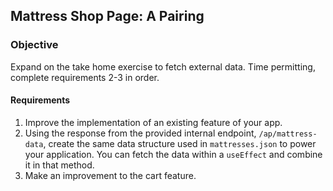 ## Mattress Shop Page: A Pairing

### Objective
Expand on the take home exercise to fetch external data. Time permitting, complete requirements 2-3 in order.

#### Requirements
1. Improve the implementation of an existing feature of your app.
2. Using the response from the provided internal endpoint, `/ap/mattress-data`, create the same data structure used in `mattresses.json` to power your application. You can fetch the data within a `useEffect` and combine it in that method. 
3. Make an improvement to the cart feature.
